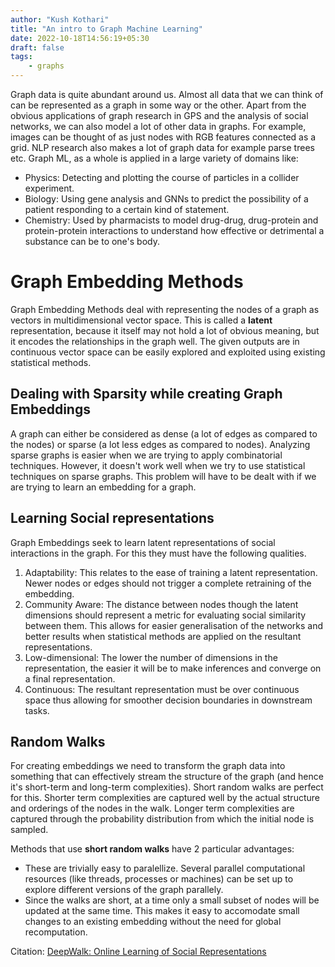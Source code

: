 ```yaml
---
author: "Kush Kothari"
title: "An intro to Graph Machine Learning"
date: 2022-10-18T14:56:19+05:30
draft: false
tags:
    - graphs
---
```


Graph data is quite abundant around us. Almost all data that we can think of can be represented as a graph in some way or the other. Apart from the obvious applications of graph research in GPS and the analysis of social networks, we can also model a lot of other data in graphs. For example, images can be thought of as just nodes with RGB features connected as a grid. NLP research also makes a lot of graph data for example parse trees etc. Graph ML, as a whole is applied in a large variety of domains like:
- Physics: Detecting and plotting the course of particles in a collider experiment.
- Biology: Using gene analysis and GNNs to predict the possibility of a patient responding to a certain kind of statement.
- Chemistry: Used by pharmacists to model drug-drug, drug-protein and protein-protein interactions to understand how effective or detrimental a substance can be to one's body.

# Graph Embedding Methods
Graph Embedding Methods deal with representing the nodes of a graph as vectors in multidimensional vector space. This is called a **latent** representation, because it itself may not hold a lot of obvious meaning, but it encodes the relationships in the graph well. The given outputs are in continuous vector space can be easily explored and exploited using existing statistical methods.

## Dealing with Sparsity while creating Graph Embeddings
A graph can either be considered as dense (a lot of edges as compared to the nodes) or sparse (a lot less edges as compared to nodes). Analyzing sparse graphs is easier when we are trying to apply combinatorial techniques. However, it doesn't work well when we try to use statistical techniques on sparse graphs. This problem will have to be dealt with if we are trying to learn an embedding for a graph.

## Learning Social representations
Graph Embeddings seek to learn latent representations of social interactions in the graph. For this they must have the following qualities.
1. Adaptability: This relates to the ease of training a latent representation. Newer nodes or edges should not trigger a complete retraining of the embedding.
2. Community Aware: The distance between nodes though the latent dimensions should represent a metric for evaluating social similarity between them. This allows for easier generalisation of the networks and better results when statistical methods are applied on the resultant representations.
3. Low-dimensional: The lower the number of dimensions in the representation, the easier it will be to make inferences and converge on a final representation.
4. Continuous: The resultant representation must be over continuous space thus allowing for smoother decision boundaries in downstream tasks.

## Random Walks
For creating embeddings we need to transform the graph data into something that can effectively stream the structure of the graph (and hence it's short-term and long-term complexities). Short random walks are perfect for this. Shorter term complexities are captured well by the actual structure and orderings of the nodes in the walk. Longer term complexities are captured through the probability distribution from which the initial node is sampled.

Methods that use **short random walks** have 2 particular advantages:
- These are trivially easy to paralellize. Several parallel computational resources (like threads, processes or machines) can be set up to explore different versions of the graph parallely.
- Since the walks are short, at a time only a small subset of nodes will be updated at the same time. This makes it easy to accomodate small changes to an existing embedding without the need for global recomputation.

Citation: [DeepWalk: Online Learning of Social Representations](https://arxiv.org/abs/1403.6652)

